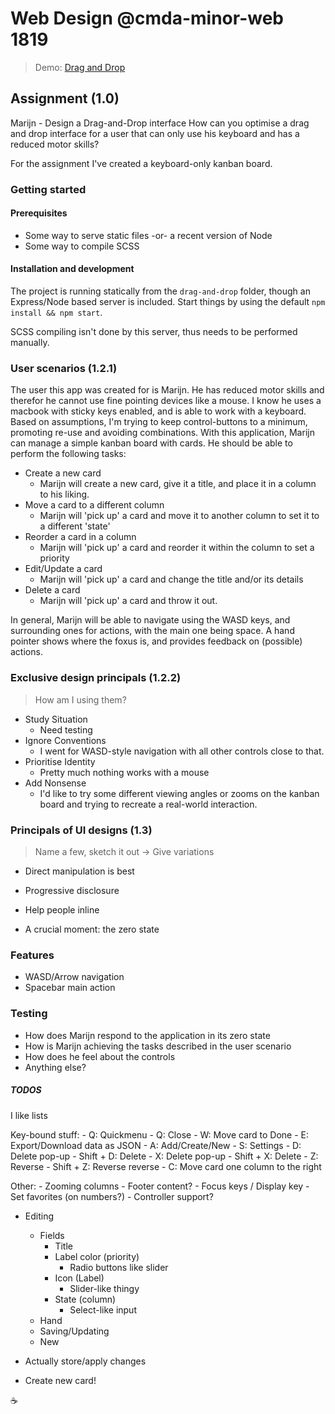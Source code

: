 # Web Design @cmda-minor-web 1819
> Demo: [Drag and Drop](https://wd.minor.vandijkstef.nl/)

## Assignment (1.0)
Marijn - Design a Drag-and-Drop interface
How can you optimise a drag and drop interface for a user that can only use his keyboard and has a reduced motor skills?

For the assignment I've created a keyboard-only kanban board.

### Getting started

#### Prerequisites
- Some way to serve static files -or- a recent version of Node
- Some way to compile SCSS

#### Installation and development
The project is running statically from the `drag-and-drop` folder, though an Express/Node based server is included. Start things by using the default `npm install && npm start`.

SCSS compiling isn't done by this server, thus needs to be performed manually.

### User scenarios (1.2.1)
The user this app was created for is Marijn. He has reduced motor skills and therefor he cannot use fine pointing devices like a mouse. I know he uses a macbook with sticky keys enabled, and is able to work with a keyboard. Based on assumptions, I'm trying to keep control-buttons to a minimum, promoting re-use and avoiding combinations.
With this application, Marijn can manage a simple kanban board with cards. He should be able to perform the following tasks:
- Create a new card
	- Marijn will create a new card, give it a title, and place it in a column to his liking.
- Move a card to a different column
	- Marijn will 'pick up' a card and move it to another column to set it to a different 'state'
- Reorder a card in a column
	- Marijn will 'pick up' a card and reorder it within the column to set a priority
- Edit/Update a card
	- Marijn will 'pick up' a card and change the title and/or its details
- Delete a card
	- Marijn will 'pick up' a card and throw it out.

In general, Marijn will be able to navigate using the WASD keys, and surrounding ones for actions, with the main one being space. A hand pointer shows where the foxus is, and provides feedback on (possible) actions. 


### Exclusive design principals (1.2.2)
> How am I using them?
- Study Situation
	- Need testing
- Ignore Conventions
	- I went for WASD-style navigation with all other controls close to that.
- Prioritise Identity
	- Pretty much nothing works with a mouse
- Add Nonsense
	- I'd like to try some different viewing angles or zooms on the kanban board and trying to recreate a real-world interaction.

### Principals of UI designs (1.3)
> Name a few, sketch it out -> Give variations
- Direct manipulation is best

- Progressive disclosure
- Help people inline
- A crucial moment: the zero state

### Features
- WASD/Arrow navigation
- Spacebar main action

### Testing
- How does Marijn respond to the application in its zero state
- How is Marijn achieving the tasks described in the user scenario
- How does he feel about the controls
- Anything else?

##### TODOS
I like lists

Key-bound stuff:
	- Q: Quickmenu
		- Q: Close
		- W: Move card to Done
		- E: Export/Download data as JSON
		- A: Add/Create/New
		- S: Settings
		- D: Delete pop-up
			- Shift + D: Delete
	- X: Delete pop-up
		- Shift + X: Delete
	- Z: Reverse
		- Shift + Z: Reverse reverse
	- C: Move card one column to the right

Other:
	- Zooming columns
	- Footer content?
	- Focus keys / Display key
	- Set favorites (on numbers?)
	- Controller support?

- Editing
	- Fields
		- Title
		- Label color (priority)
			- Radio buttons like slider
		- Icon (Label)
			- Slider-like thingy
		- State (column)
			- Select-like input
	- Hand
	- Saving/Updating
	- New

- Actually store/apply changes
- Create new card!


☕